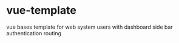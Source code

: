 # vue-template
vue bases template for web system users with dashboard side bar authentication routing   
